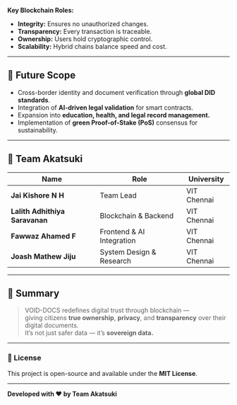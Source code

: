 **Key Blockchain Roles:**
- **Integrity:** Ensures no unauthorized changes.  
- **Transparency:** Every transaction is traceable.  
- **Ownership:** Users hold cryptographic control.  
- **Scalability:** Hybrid chains balance speed and cost.  

---

## 🧭 Future Scope

- Cross-border identity and document verification through **global DID standards**.  
- Integration of **AI-driven legal validation** for smart contracts.  
- Expansion into **education, health, and legal record management.**  
- Implementation of **green Proof-of-Stake (PoS)** consensus for sustainability.

---

## 👥 Team Akatsuki

| Name | Role | University |
|------|------|-------------|
| **Jai Kishore N H** | Team Lead | VIT Chennai |
| **Lalith Adhithiya Saravanan** | Blockchain & Backend | VIT Chennai |
| **Fawwaz Ahamed F** | Frontend & AI Integration | VIT Chennai |
| **Joash Mathew Jiju** | System Design & Research | VIT Chennai |

---

## 🏁 Summary

> VOID-DOCS redefines digital trust through blockchain —  
> giving citizens **true ownership**, **privacy**, and **transparency** over their digital documents.  
> It’s not just safer data — it’s **sovereign data.**

---

### 📜 License
This project is open-source and available under the **MIT License**.

---

**Developed with ❤️ by Team Akatsuki**
